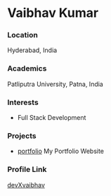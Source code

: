 # Vaibhav Kumar

### Location

Hyderabad, India

### Academics

Patliputra University, Patna, India

### Interests

- Full Stack Development


### Projects

- [portfolio](https://kumarvaibhav.vercel.app/) My Portfolio Website

### Profile Link

[devXvaibhav](https://github.com/PrgVaibhav)

